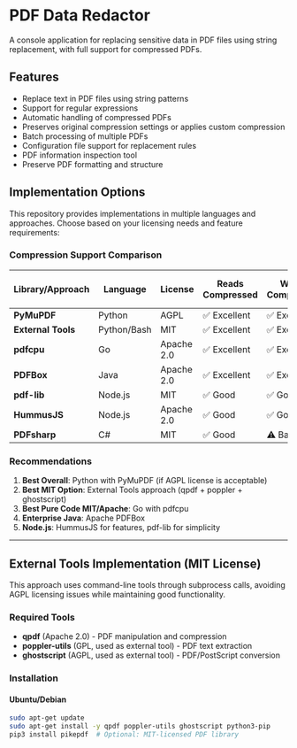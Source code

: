 # PDF Data Redactor

A console application for replacing sensitive data in PDF files using string replacement, with full support for compressed PDFs.

## Features

- Replace text in PDF files using string patterns
- Support for regular expressions
- Automatic handling of compressed PDFs
- Preserves original compression settings or applies custom compression
- Batch processing of multiple PDFs
- Configuration file support for replacement rules
- PDF information inspection tool
- Preserve PDF formatting and structure

## Implementation Options

This repository provides implementations in multiple languages and approaches. Choose based on your licensing needs and feature requirements:

### Compression Support Comparison

| Library/Approach | Language | License | Reads Compressed | Writes Compressed | Compression Control | Text Replacement Quality |
|-----------------|----------|---------|-----------------|-------------------|--------------------|-----------------------|
| **PyMuPDF** | Python | AGPL | ✅ Excellent | ✅ Excellent | ✅ Full control | ✅ Excellent |
| **External Tools** | Python/Bash | MIT | ✅ Excellent | ✅ Excellent | ✅ Full control | ⚠️ Good |
| **pdfcpu** | Go | Apache 2.0 | ✅ Excellent | ✅ Excellent | ✅ Good control | ⚠️ Moderate |
| **PDFBox** | Java | Apache 2.0 | ✅ Excellent | ✅ Excellent | ⚠️ Automatic | ⚠️ Moderate |
| **pdf-lib** | Node.js | MIT | ✅ Good | ✅ Good | ❌ Limited | ❌ Poor |
| **HummusJS** | Node.js | Apache 2.0 | ✅ Good | ✅ Good | ✅ Good | ⚠️ Moderate |
| **PDFsharp** | C# | MIT | ✅ Good | ⚠️ Basic | ❌ Limited | ❌ Poor |

### Recommendations

1. **Best Overall**: Python with PyMuPDF (if AGPL license is acceptable)
2. **Best MIT Option**: External Tools approach (qpdf + poppler + ghostscript)
3. **Best Pure Code MIT/Apache**: Go with pdfcpu
4. **Enterprise Java**: Apache PDFBox
5. **Node.js**: HummusJS for features, pdf-lib for simplicity

---

## External Tools Implementation (MIT License)

This approach uses command-line tools through subprocess calls, avoiding AGPL licensing issues while maintaining good functionality.

### Required Tools

- **qpdf** (Apache 2.0) - PDF manipulation and compression
- **poppler-utils** (GPL, used as external tool) - PDF text extraction
- **ghostscript** (AGPL, used as external tool) - PDF/PostScript conversion

### Installation

#### Ubuntu/Debian
```bash
sudo apt-get update
sudo apt-get install -y qpdf poppler-utils ghostscript python3-pip
pip3 install pikepdf  # Optional: MIT-licensed PDF library
